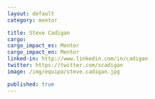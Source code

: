 ```yaml
---
layout: default
category: mentor

title: Steve Cadigan
cargo:
cargo_impact_es: Mentor
cargo_impact_en: Mentor
linked-in: http://www.linkedin.com/in/cadigan
twitter: https://twitter.com/scadigan
image: /img/equipo/steve.cadigan.jpg

published: true
---
```

